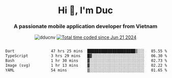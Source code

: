<h1 align="center">
  Hi 👋, I'm  Duc</h1>
<h3 align="center">A passionate mobile application developer from Vietnam</h3>  
  
<p align="center"> <img src="https://komarev.com/ghpvc/?username=dducnv&label=Profile%20views&color=0e75b6&style=flat" alt="dducnv" /> 
<a href="https://wakatime.com/@4d2a2cd9-1bcb-4dd1-84a4-dce128a35137"><img src="https://wakatime.com/badge/user/4d2a2cd9-1bcb-4dd1-84a4-dce128a35137.svg" alt="Total time coded since Jun 21 2024" /></a>
</p>  

<div style="width: 100vw; overflow-x: auto; flex:center">
  <!--START_SECTION:waka-->

```txt
Dart                47 hrs 25 mins  █████████████████████▒░░░   85.55 %
TypeScript          3 hrs 29 mins   █▓░░░░░░░░░░░░░░░░░░░░░░░   06.30 %
Bash                1 hr 30 mins    ▓░░░░░░░░░░░░░░░░░░░░░░░░   02.73 %
Image (svg)         1 hr 13 mins    ▓░░░░░░░░░░░░░░░░░░░░░░░░   02.22 %
YAML                54 mins         ▒░░░░░░░░░░░░░░░░░░░░░░░░   01.65 %
```

<!--END_SECTION:waka-->
</div>




  
